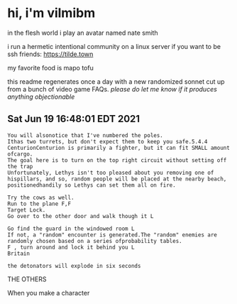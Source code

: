 # hi, i'm vilmibm

in the flesh world i play an avatar named nate smith

i run a hermetic intentional community on a linux server if you want to be ssh friends: https://tilde.town

my favorite food is mapo tofu

this readme regenerates once a day with a new randomized sonnet cut up from a bunch of video game FAQs.
_please do let me know if it produces anything objectionable_

## Sat Jun 19 16:48:01 EDT 2021

    You will alsonotice that I've numbered the poles.
    Ithas two turrets, but don't expect them to keep you safe.5.4.4 CenturionCenturion is primarily a fighter, but it can fit SMALL amount ofcargo.
    The goal here is to turn on the top right circuit without setting off the trap
    Unfortunately, Lethys isn't too pleased about you removing one of hispillars, and so, random people will be placed at the nearby beach, positionedhandily so Lethys can set them all on fire.
    
    Try the cows as well.
    Run to the plane F,F
    Target Lock.
    Go over to the other door and walk though it L
    
    Go find the guard in the windowed room L
    If not, a "random" encounter is generated.The "random" enemies are randomly chosen based on a series ofprobability tables.
    F , turn around and lock it behind you L
    Britain
    
    the detonators will explode in six seconds
      THE OTHERS  When you make a character
